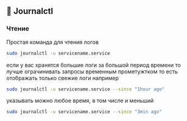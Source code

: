 ## 📔 Journalctl

### Чтение

Простая команда для чтения логов
```sh
sudo journalctl -u servicename.service
```

если у вас хранятся большие логи за большой период времени
то лучше ограчинивать запросы временным прометужтком
то есть отображать только свежие логи например

```sh
sudo journalctl -u servicename.service --since "1hour ago"
```

указывать можно любое время, в том числе и меньший
```sh
sudo journalctl -u servicename.service --since "3min ago"
```